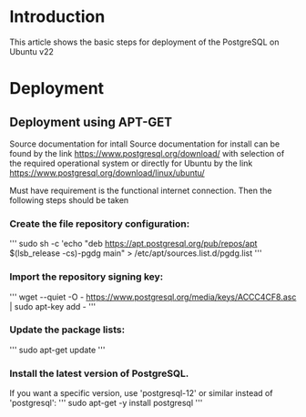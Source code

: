 # Introduction

This article shows the basic steps for deployment of the PostgreSQL on Ubuntu v22

# Deployment

## Deployment using APT-GET

Source documentation for intall
Source documentation for install can be found by the link
https://www.postgresql.org/download/ with selection of the required operational system or directly for Ubuntu by the link https://www.postgresql.org/download/linux/ubuntu/

Must have requirement is the functional internet connection.
Then the following steps should be taken

### Create the file repository configuration:

''' sudo sh -c 'echo "deb https://apt.postgresql.org/pub/repos/apt $(lsb_release -cs)-pgdg main" > /etc/apt/sources.list.d/pgdg.list '''

### Import the repository signing key:

''' wget --quiet -O - https://www.postgresql.org/media/keys/ACCC4CF8.asc | sudo apt-key add - '''

### Update the package lists:

''' sudo apt-get update '''

### Install the latest version of PostgreSQL.

If you want a specific version, use 'postgresql-12' or similar instead of 'postgresql':
''' sudo apt-get -y install postgresql '''
